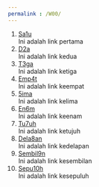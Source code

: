 ```yaml
---
permalink : /W00/
---
```


1. [Sa1u](https://www.google.com)<br>
  Ini adalah link pertama
2. [D2a](https://www.google.com)<br>
  Ini adalah link kedua
3. [T3ga](https://www.google.com)<br>
  Ini adalah link ketiga
4. [Emp4t](https://www.google.com)<br>
  Ini adalah link keempat
5. [5ima](https://www.google.com)<br>
  Ini adalah link kelima
6. [En6m](https://www.google.com)<br>
  Ini adalah link keenam
7. [Tu7uh](https://www.google.com)<br>
  Ini adalah link ketujuh
8. [Dela8an](https://www.google.com)<br>
  Ini adalah link kedelapan
9. [Sembil9n](https://www.google.com)<br>
  Ini adalah link kesembilan
10. [Sepu10h](https://www.google.com)<br>
  Ini adalah link kesepuluh
